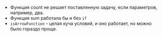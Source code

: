  * Функция count не решает поставленную задачу, если параметров, например, два.
 * Функция sum работала бы и без `if`
 * `isArrowFunction` - целая куча условий, и оно работает, но можно было гораздо проще.

